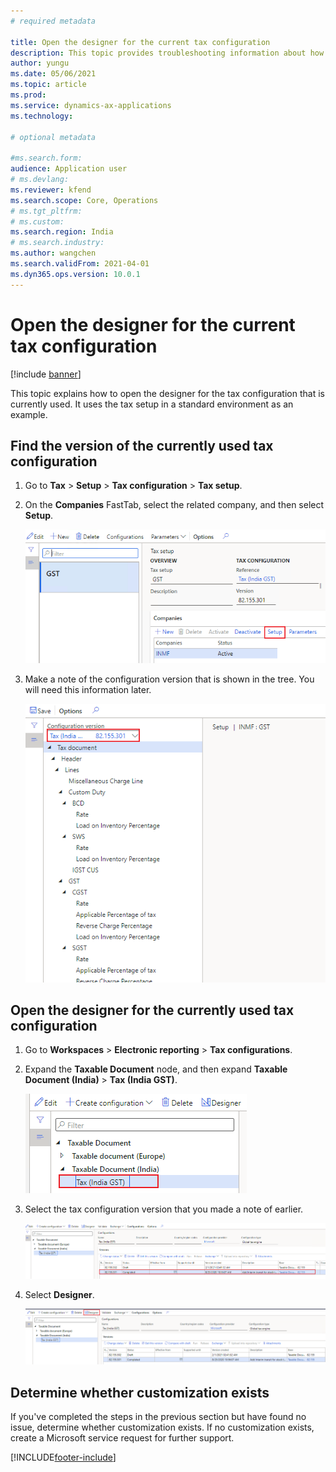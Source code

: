 ```yaml
---
# required metadata

title: Open the designer for the current tax configuration
description: This topic provides troubleshooting information about how to open the designer for the tax configuration that is currently used.
author: yungu
ms.date: 05/06/2021
ms.topic: article
ms.prod: 
ms.service: dynamics-ax-applications
ms.technology: 

# optional metadata

#ms.search.form:
audience: Application user
# ms.devlang: 
ms.reviewer: kfend
ms.search.scope: Core, Operations
# ms.tgt_pltfrm: 
# ms.custom: 
ms.search.region: India
# ms.search.industry: 
ms.author: wangchen
ms.search.validFrom: 2021-04-01
ms.dyn365.ops.version: 10.0.1
---
```


# Open the designer for the current tax configuration

[!include [banner](../includes/banner.md)]

This topic explains how to open the designer for the tax configuration that is currently used. It uses the tax setup in a standard environment as an example.

## Find the version of the currently used tax configuration

1. Go to **Tax** \> **Setup** \> **Tax configuration** \> **Tax setup**.
2. On the **Companies** FastTab, select the related company, and then select **Setup**.

    [![Setup button on the Companies FastTab of the Tax setup page.](./media/open-designer-configuration-Picture1.png)](./media/open-designer-configuration-Picture1.png)

3. Make a note of the configuration version that is shown in the tree. You will need this information later.

    [![Configuration version in the tree.](./media/open-designer-configuration-Picture2.png)](./media/open-designer-configuration-Picture2.png)

## Open the designer for the currently used tax configuration

1. Go to **Workspaces** \> **Electronic reporting** \> **Tax configurations**.
2. Expand the **Taxable Document** node, and then expand **Taxable Document (India)** \> **Tax (India GST)**.

    [![Expanded Taxable Document node on the Configurations page.](./media/open-designer-configuration-Picture3.png)](./media/open-designer-configuration-Picture3.png)

3. Select the tax configuration version that you made a note of earlier.

    [![Current tax configuration selected on the Configurations page.](./media/open-designer-configuration-Picture4.png)](./media/open-designer-configuration-Picture4.png)

4. Select **Designer**.

    [![Designer button on the Configurations page.](./media/open-designer-configuration-Picture5.png)](./media/open-designer-configuration-Picture5.png)

## Determine whether customization exists

If you've completed the steps in the previous section but have found no issue, determine whether customization exists. If no customization exists, create a Microsoft service request for further support.

[!INCLUDE[footer-include](../../includes/footer-banner.md)]
